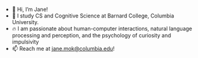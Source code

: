 - 👋 Hi, I’m Jane!
- 🏫 I study CS and Cognitive Science at Barnard College, Columbia University.
- 🔥 I am passionate about human-computer interactions, natural language processing and perception, and the psychology of curiosity and impulsivity
- 📫 Reach me at jane.mok@columbia.edu!

<!---
janemok/janemok is a ✨ special ✨ repository because its `README.md` (this file) appears on your GitHub profile.
You can click the Preview link to take a look at your changes.
--->
